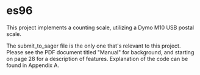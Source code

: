 # es96

This project implements a counting scale, utilizing a Dymo M10 USB postal scale.

The submit_to_sager file is the only one that's relevant to this project. Please see the PDF document titled "Manual" for background, 
and starting on page 28 for a description of features. Explanation of the code can be found in Appendix A.
